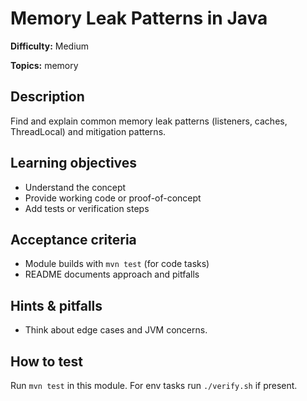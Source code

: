 # Memory Leak Patterns in Java

**Difficulty:** Medium

**Topics:** memory

## Description

Find and explain common memory leak patterns (listeners, caches, ThreadLocal) and mitigation patterns.


## Learning objectives

- Understand the concept
- Provide working code or proof-of-concept
- Add tests or verification steps

## Acceptance criteria

- Module builds with `mvn test` (for code tasks)
- README documents approach and pitfalls

## Hints & pitfalls

- Think about edge cases and JVM concerns.

## How to test

Run `mvn test` in this module. For env tasks run `./verify.sh` if present.
